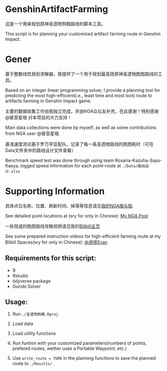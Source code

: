 # GenshinArtifactFarming
这是一个用来规划原神圣遗物狗粮路线的脚本工具。

This script is for planning your customized artifact farming route in Genshin Impact.

# Gener
基于整数线性规划求解器，我提供了一个用于规划最高效原神圣遗物跑图路线的工具。

Based on an integer linear programming solver, I provide a planning tool for predicting the most high-efficient(i.e., least time and most loot) route to artifacts  farming in Genshin Impact game.

主要的数据收集工作由我独立完成，并由NGA众坛友补充，在此感谢！特别感谢 @彼音星垠 对本项目的大力支持！

Main data collections were done by myself, as well as some contributions from NGA user @彼音星垠.

基准速度测试基于罗万早亚配队，记录了每一条圣遗物路线的跑图耗时（可在Data文件夹中的路线设计文件查看）

Benchmark speed test was done through using team Rosaria-Kazuha-Sayu-Kaeya, logged speed information for each point-route at `./Data/路线设计.xlsx`

# Supporting Information
具体点位名称、位置、刷新时间、掉落等信息请见[我的NGA版头贴](https://nga.178.com/read.php?tid=27875210)

See detailed point locations at (sry for only in Chinese): [My NGA Post](https://nga.178.com/read.php?tid=27875210)

一些现成的跑图路线攻略视频请见我的[Bilibili主页](https://space.bilibili.com/1897138)

See some prepared instruction videos for high-efficient farming route at my Blibili Spaces(sry for only in Chinese): [@游侠Evan](https://space.bilibili.com/1897138)

## Requirements for this script:
- R
- Rstudio
- tidyverse package
- Gurobi Solver

## Usage:
1. Run `./圣遗物狗粮.Rproj`

2. Load data

3. Load utility functions

4. Run funtion with your customized parameters(numbers of points, prefered routes, wether uses a Portable Waypoint, etc.)

5. Use `write_route = TURE` in the planning functions to save the planned route to `./Results/`
